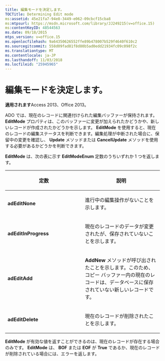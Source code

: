 ```yaml
---
title: 編集モードを決定します。
TOCTitle: Determining Edit mode
ms:assetid: 45e21fa7-94e8-3449-e062-09cbcf15cba8
ms:mtpsurl: https://msdn.microsoft.com/library/JJ249215(v=office.15)
ms:contentKeyID: 48544563
ms.date: 09/18/2015
mtps_version: v=office.15
ms.openlocfilehash: 9a64350626552ffe89b478007b529f4640f610c2
ms.sourcegitcommit: 558d09fad81f8d80b5ad0edd21934fc09c098f2c
ms.translationtype: MT
ms.contentlocale: ja-JP
ms.lasthandoff: 11/03/2018
ms.locfileid: "25945965"
---
```

# <a name="determining-edit-mode"></a>編集モードを決定します。


**適用されます**Access 2013、Office 2013。

ADO では、現在のレコードに関連付けられた編集バッファーが保持されます。 **EditMode** プロパティは、このバッファーに変更が加えられたかどうかや、新しいレコードが作成されたかどうかを示します。 **EditMode** を使用すると、現在のレコードの編集ステータスを判断できます。編集処理が中断された場合に、保留中の変更を確認し、 **Update** メソッドまたは **CancelUpdate** メソッドを使用する必要があるかどうかを判断できます。

**EditMode** は、次の表に示す **EditModeEnum** 定数のうちいずれか 1 つを返します。

<table>
<colgroup>
<col style="width: 50%" />
<col style="width: 50%" />
</colgroup>
<thead>
<tr class="header">
<th><p>定数</p></th>
<th><p>説明</p></th>
</tr>
</thead>
<tbody>
<tr class="odd">
<td><p><strong>adEditNone</strong></p></td>
<td><p>進行中の編集操作がないことを示します。</p></td>
</tr>
<tr class="even">
<td><p><strong>adEditInProgress</strong></p></td>
<td><p>現在のレコードのデータが変更されたが、保存されていないことを示します。</p></td>
</tr>
<tr class="odd">
<td><p><strong>adEditAdd</strong></p></td>
<td><p><strong>AddNew</strong> メソッドが呼び出されたことを示します。このため、コピー バッファー内の現在のレコードは、データベースに保存されていない新しいレコードです。</p></td>
</tr>
<tr class="even">
<td><p><strong>adEditDelete</strong></p></td>
<td><p>現在のレコードが削除されたことを示します。</p></td>
</tr>
</tbody>
</table>


**EditMode** が有効な値を返すことができるのは、現在のレコードが存在する場合のみです。 **EditMode** は、 **BOF** または **EOF** が **True** であるか、現在のレコードが削除されている場合には、エラーを返します。

